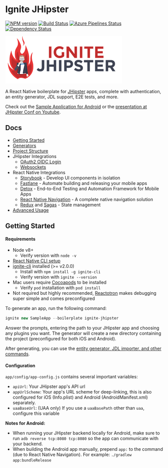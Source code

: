 # Ignite JHipster
[![NPM version][npm-image]][npm-url] [![Build Status][semaphore-image]][semaphore-url] [![Azure Pipelines Status][azure-pipelines-image]][azure-pipelines-url] [![Dependency Status][daviddm-image]][daviddm-url] 

[![Logo](https://raw.githubusercontent.com/ruddell/ruddell.github.io/master/images/ignite-jhipster/logo-150h.png)](https://github.com/ruddell/ignite-jhipster)

A React Native boilerplate for [JHipster](http://www.jhipster.tech) apps, complete with authentication, an entity generator, JDL support, E2E tests, and more.  

Check out the [Sample Application for Android](https://play.google.com/store/apps/details?id=com.jwtapp&hl=en) or the [presentation at JHipster Conf on Youtube](https://youtu.be/QZMAH2q6ViI).

## Docs
 - [Getting Started](README.md#getting-started)
 - [Generators](docs/generators.md)
 - [Project Structure](docs/project-structure.md)
 - JHipster Integrations
   - [OAuth2 OIDC Login](docs/oauth2-oidc.md)
   - [Websockets](docs/websockets.md)
 - React Native Integrations
   - [Storybook](docs/storybook.md) - Develop UI components in isolation
   - [Fastlane](docs/fastlane.md) - Automate building and releasing your mobile apps
   - [Detox](docs/detox.md) - End-to-End Testing and Automation Framework for Mobile Apps
   - [React Native Navigation](https://github.com/wix/react-native-navigation) - A complete native navigation solution
   - [Redux](https://redux.js.org/basics/usagewithreact) and [Sagas](https://redux-saga.js.org/) - State management
 - [Advanced Usage](docs/advanced-usage.md)

## Getting Started
#### Requirements
 - Node v8+
    - Verify version with `node -v`
 - [React Native CLI setup](https://facebook.github.io/react-native/docs/getting-started.html#content)
 - [ignite-cli](https://github.com/infinitered/ignite) installed (>= v2.0.0)
    - Install with `npm install -g ignite-cli`
    - Verify version with `ignite --version`
 - Mac users require [Cocoapods](https://guides.cocoapods.org/using/getting-started.html) to be installed
    - Verify `pod` installation with `pod install`
 - Not required but highly recommended, [Reactotron](https://github.com/infinitered/reactotron) makes debugging super simple and comes preconfigured

To generate an app, run the following command:
```js
ignite new SampleApp --boilerplate ignite-jhipster
```

Answer the prompts, entering the path to your JHipster app and choosing any plugins you want. The generator will create a new directory containing the project (preconfigured for both iOS and Android).

After generating, you can use the [entity generator, JDL importer, and other commands](docs/generators.md).

#### Configuration

`app/config/app-config.js` contains several important variables:
 - `apiUrl`: Your JHipster app's API url
 - `appUrlScheme`: Your app's URL scheme for deep-linking, this is also configured for iOS (Info.plist) and Android (AndroidManifest.xml) separately.
 - `uaaBaseUrl`: (UAA only) If you use a `uaaBasePath` other than `uaa`, configure this variable

**Notes for Android:** 
 - When running your JHipster backend locally for Android, make sure to run `adb reverse tcp:8080 tcp:8080` so the app can communicate with your backend.
 - When building the Android app manually, prepend `app:` to the command (due to React Native Navigation).  For example: `./gradlew app:bundleRelease`

[npm-image]: https://img.shields.io/npm/v/ignite-jhipster.svg
[npm-url]: https://npmjs.org/package/ignite-jhipster
[semaphore-image]: https://semaphoreci.com/api/v1/ruddell/ignite-jhipster/branches/master/shields_badge.svg
[semaphore-url]: https://semaphoreci.com/ruddell/ignite-jhipster
[daviddm-image]: https://david-dm.org/ruddell/ignite-jhipster.svg?theme=shields.io
[daviddm-url]: https://david-dm.org/ruddell/ignite-jhipster
[azure-pipelines-image]: https://dev.azure.com/Ruddell/Ignite%20JHipster/_apis/build/status/ruddell.ignite-jhipster?branchName=master
[azure-pipelines-url]: https://dev.azure.com/Ruddell/Ignite%20JHipster/_build?definitionId=1
